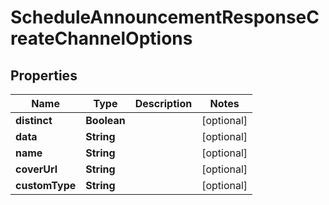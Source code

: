 

# ScheduleAnnouncementResponseCreateChannelOptions


## Properties

| Name | Type | Description | Notes |
|------------ | ------------- | ------------- | -------------|
|**distinct** | **Boolean** |  |  [optional] |
|**data** | **String** |  |  [optional] |
|**name** | **String** |  |  [optional] |
|**coverUrl** | **String** |  |  [optional] |
|**customType** | **String** |  |  [optional] |



